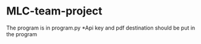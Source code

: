 # MLC-team-project
The program is in program.py
*Api key and pdf destination should be put in the program
